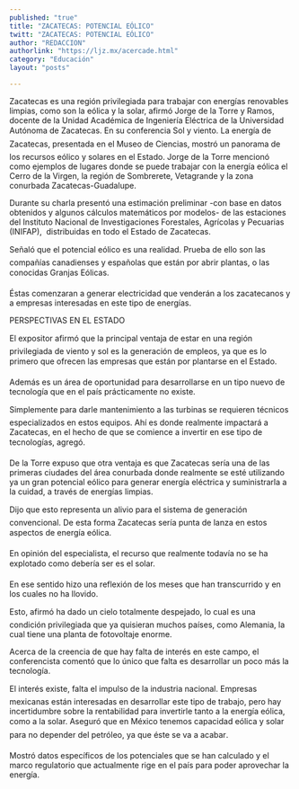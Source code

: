 ```yaml
---
published: "true"
title: "ZACATECAS: POTENCIAL EÓLICO"
twitt: "ZACATECAS: POTENCIAL EÓLICO"
author: "REDACCION"
authorlink: "https://ljz.mx/acercade.html"
category: "Educación"
layout: "posts"

---
```



  Zacatecas es una región privilegiada para trabajar con energías renovables limpias, como son la eólica y la solar, afirmó Jorge de la Torre y Ramos, docente de la Unidad Académica de Ingeniería Eléctrica de la Universidad Autónoma de Zacatecas. En su conferencia Sol y viento. La energía de Zacatecas, presentada en el Museo de Ciencias, mostró un panorama de los recursos eólico y solares en el Estado. Jorge de la Torre mencionó como ejemplos de lugares donde se puede trabajar con la energía eólica el Cerro de la Virgen, la región de Sombrerete, Vetagrande y la zona conurbada Zacatecas-Guadalupe.



  Durante su charla presentó una estimación preliminar -con base en datos obtenidos y algunos cálculos matemáticos por modelos- de las estaciones del Instituto Nacional de Investigaciones Forestales, Agrícolas y Pecuarias (INIFAP),  distribuidas en todo el Estado de Zacatecas.



  Señaló que el potencial eólico es una realidad. Prueba de ello son las compañías canadienses y españolas que están por abrir plantas, o las conocidas Granjas Eólicas.



  Éstas comenzaran a generar electricidad que venderán a los zacatecanos y a empresas interesadas en este tipo de energías.



  PERSPECTIVAS EN EL ESTADO



  El expositor afirmó que la principal ventaja de estar en una región privilegiada de viento y sol es la generación de empleos, ya que es lo primero que ofrecen las empresas que están por plantarse en el Estado.



  Además es un área de oportunidad para desarrollarse en un tipo nuevo de tecnología que en el país prácticamente no existe.



  Simplemente para darle mantenimiento a las turbinas se requieren técnicos especializados en estos equipos. Ahí es donde realmente impactará a Zacatecas, en el hecho de que se comience a invertir en ese tipo de tecnologías, agregó.



  De la Torre expuso que otra ventaja es que Zacatecas sería una de las primeras ciudades del área conurbada donde realmente se esté utilizando ya un gran potencial eólico para generar energía eléctrica y suministrarla a la cuidad, a través de energías limpias.



  Dijo que esto representa un alivio para el sistema de generación convencional. De esta forma Zacatecas sería punta de lanza en estos aspectos de energía eólica.



  En opinión del especialista, el recurso que realmente todavía no se ha explotado como debería ser es el solar.



  En ese sentido hizo una reflexión de los meses que han transcurrido y en los cuales no ha llovido.



  Esto, afirmó ha dado un cielo totalmente despejado, lo cual es una condición privilegiada que ya quisieran muchos países, como Alemania, la cual tiene una planta de fotovoltaje enorme.



  Acerca de la creencia de que hay falta de interés en este campo, el conferencista comentó que lo único que falta es desarrollar un poco más la tecnología.



  El interés existe, falta el impulso de la industria nacional. Empresas mexicanas están interesadas en desarrollar este tipo de trabajo, pero hay incertidumbre sobre la rentabilidad para invertirle tanto a la energía eólica, como a la solar. Aseguró que en México tenemos capacidad eólica y solar para no depender del petróleo, ya que éste se va a acabar.



  Mostró datos específicos de los potenciales que se han calculado y el marco regulatorio que actualmente rige en el país para poder aprovechar la energía.

